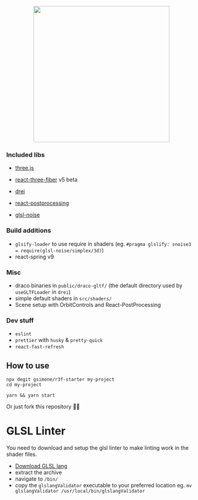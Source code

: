 <p align="center"><img src="https://raw.githubusercontent.com/gsimone/r3f-starter/master/public/logo.png" width="360" /></p>

### Included libs

- [three.js](https://github.com/mrdoob/three.js)
- [react-three-fiber](https://github.com/react-spring/react-three-fiber) v5 beta
- [drei](https://github.com/react-spring/drei)
- [react-postprocessing](https://github.com/drcmda/react-postprocessing)

- [glsl-noise](https://github.com/hughsk/glsl-noise#readme)

### Build additions

- `glsify-loader` to use require in shaders (eg. `#pragma glslify: snoise3 = require(glsl-noise/simplex/3d)`)
- react-spring v9

### Misc

- draco binaries in `public/draco-gltf/` (the default directory used by `useGLTFLoader` in `drei`)
- simple default shaders in `src/shaders/`
- Scene setup with OrbitControls and React-PostProcessing

### Dev stuff

- `eslint`
- `prettier` with `husky` & `pretty-quick`
- `react-fast-refresh`
  
## How to use

```
npx degit gsimone/r3f-starter my-project
cd my-project

yarn && yarn start
```

Or just fork this repository 🤷‍♂️



# GLSL Linter

You need to download and setup the glsl linter to make linting work in the shader files.

- [Download GLSL lang](https://github.com/KhronosGroup/glslang/releases/tag/master-tot)
- extract the archive
- navigate to `/bin/`
- copy the `glslangValidator` executable to your preferred location eg. `mv glslangValidator /usr/local/bin/glslangValidator`
